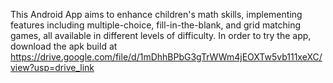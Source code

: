 This Android App aims to enhance children's math skills, implementing features including multiple-choice, fill-in-the-blank, and grid matching games, all available in different levels of difficulty. 
In order to try the app, download the apk build at https://drive.google.com/file/d/1mDhhBPbG3gTrWWm4jEOXTw5vb111xeXC/view?usp=drive_link
